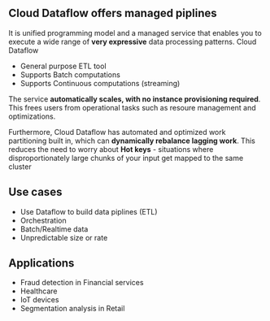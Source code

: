 ## Cloud Dataflow offers managed piplines
It is unified programming model and a managed service that enables you to execute a wide range of **very expressive** data processing patterns. Cloud Dataflow
- General purpose ETL tool
- Supports Batch computations
- Supports Continuous computations (streaming)

The service **automatically scales, with no instance provisioning required**.
This frees users from operational tasks such as resoure management and optimizations.

Furthermore, Cloud Dataflow has automated and optimized work partitioning built in, which can **dynamically rebalance lagging work**.
This reduces the need to worry about **Hot keys** - situations where disproportionately large chunks of your input get mapped to the same cluster

## Use cases
- Use Dataflow to build data piplines (ETL)
- Orchestration
- Batch/Realtime data
- Unpredictable size or rate

## Applications
- Fraud detection in Financial services
- Healthcare
- IoT devices
- Segmentation analysis in Retail
